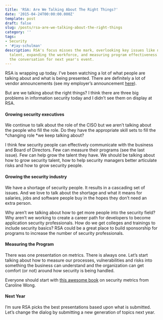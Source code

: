 ```yaml
---
title: 'RSA: Are We Talking About The Right Things?'
date: '2015-04-24T00:00:00.000Z'
template: post
draft: false
slug: /posts/rsa-are-we-talking-about-the-right-things
category: ''
tags:
- Security
- '#jay-schulman'
description: RSA's focus misses the mark, overlooking key issues like nurturing security
  talent, expanding the workforce, and measuring program effectiveness. Let's reshape
  the conversation for next year's event.
---
```

RSA is wrapping up today. I’ve been watching a lot of what people are talking about and what is being presented. There are definitely a lot of vendor announcements (see my employer’s announcement [here](http://www.cigital.com/press-release/ibm-partnership/)).

But are we talking about the right things? I think there are three big problems in information security today and I didn’t see them on display at RSA.

#### Growing security executives

We continue to talk about the role of the CISO but we aren’t talking about the people who fill the role. Do they have the appropriate skill sets to fill the *changing role *we keep talking about?

I think few security people can effectively communicate with the business and Board of Directors. Few can measure their programs (see the last issue). Few can help grow the talent they have. We should be talking about how to grow security talent, how to help security managers better articulate risks and how to grow security people.

#### Growing the security industry

We have a shortage of security people. It results in a cascading set of issues. And we love to talk about the shortage and what it means for salaries, jobs and software people buy in the hopes they don’t need an extra person.

Why aren’t we talking about how to get more people into the security field? Why aren’t we working to create a career path for developers to become application security professionals. How do we get colleges and trainings to include security basics? RSA could be a great place to build sponsorship for programs to increase the number of security professionals.

#### Measuring the Program

There was one presentation on metrics. There is always one. Let’s start talking about how to measure our processes, vulnerabilities and risks into something the business can understand and the organization can get comfort (or not) around how security is being handled.

Everyone should start with [this awesome book](http://www.amazon.com/gp/product/0071744002/ref=as_li_tl?ie=UTF8&amp;camp=1789&amp;creative=390957&amp;creativeASIN=0071744002&amp;linkCode=as2&amp;tag=jayschulman-20&amp;linkId=6BGZMD57C6LHUZWJ) on security metrics from Caroline Wong.

#### Next Year

I’m sure RSA picks the best presentations based upon what is submitted. Let’s change the dialog by submitting a new generation of topics next year.